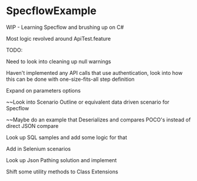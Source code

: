 # SpecflowExample
WIP - Learning Specflow and brushing up on C#

Most logic revolved around ApiTest.feature

TODO:

Need to look into cleaning up null warnings

Haven't implemented any API calls that use authentication, look into how this can be done with one-size-fits-all step definition

Expand on parameters options

~~Look into Scenario Outline or equivalent data driven scenario for Specflow

~~Maybe do an example that Deserializes and compares POCO's instead of direct JSON compare

Look up SQL samples and add some logic for that

Add in Selenium scenarios

Look up Json Pathing solution and implement

Shift some utility methods to Class Extensions
